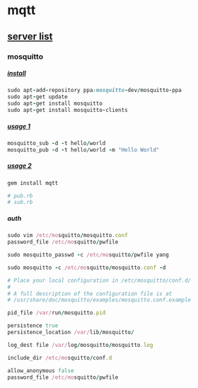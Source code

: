 # mqtt

## [server list](https://github.com/mqtt/mqtt.github.io/wiki/Server%20support)

### mosquitto

##### [install](http://nathanborror.tumblr.com/post/31046947556/mqtt)

```ruby
sudo apt-add-repository ppa:mosquitto-dev/mosquitto-ppa
sudo apt-get update
sudo apt-get install mosquitto
sudo apt-get install mosquitto-clients
```

##### [usage 1](http://nathanborror.tumblr.com/post/31046947556/mqtt)

```ruby
mosquitto_sub -d -t hello/world
mosquitto_pub -d -t hello/world -m "Hello World"
```

##### [usage 2](https://github.com/njh/ruby-mqtt)

```ruby
gem install mqtt

# pub.rb
# sub.rb
```

##### auth

```ruby
sudo vim /etc/mosquitto/mosquitto.conf
password_file /etc/mosquitto/pwfile

sudo mosquitto_passwd -c /etc/mosquitto/pwfile yang

sudo mosquitto -c /etc/mosquitto/mosquitto.conf -d
```

```ruby
# Place your local configuration in /etc/mosquitto/conf.d/
#
# A full description of the configuration file is at
# /usr/share/doc/mosquitto/examples/mosquitto.conf.example

pid_file /var/run/mosquitto.pid

persistence true
persistence_location /var/lib/mosquitto/

log_dest file /var/log/mosquitto/mosquitto.log

include_dir /etc/mosquitto/conf.d

allow_anonymous false
password_file /etc/mosquitto/pwfile
```

